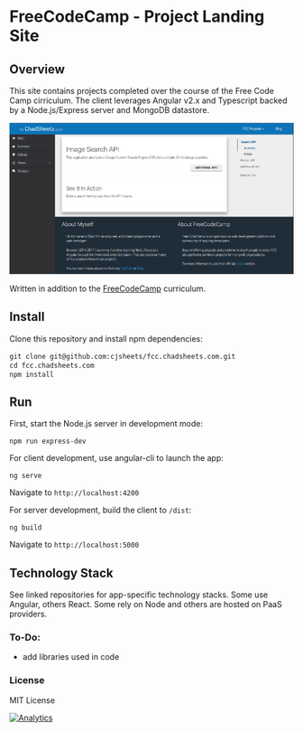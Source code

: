 # FreeCodeCamp - Project Landing Site

## Overview

This site contains projects completed over the course of the Free Code Camp cirriculum.
The client leverages Angular v2.x and Typescript backed by a Node.js/Express server and MongoDB datastore.

![](client/assets/img/app-screenshot.png?raw=true)

Written in addition to the [FreeCodeCamp](https://www.freecodecamp.com/cjsheets) curriculum.

## Install

Clone this repository and install npm dependencies:

```
git clone git@github.com:cjsheets/fcc.chadsheets.com.git
cd fcc.chadsheets.com
npm install
```

## Run

First, start the Node.js server in development mode:

```
npm run express-dev
```

For client development, use angular-cli to launch the app:

```
ng serve
```

Navigate to `http://localhost:4200`

For server development, build the client to `/dist`:

```
ng build
```

Navigate to `http://localhost:5000`

## Technology Stack

See linked repositories for app-specific technology stacks. Some use Angular, others React.
Some rely on Node and others are hosted on PaaS providers.

### To-Do:

* add libraries used in code

### License

MIT License

[![Analytics](https://cjs-beacon.appspot.com/UA-10006093-3/github/cjsheets/fcc-chadsheets-com?pixel)](https://github.com/cjsheets/fcc-chadsheets-com)

